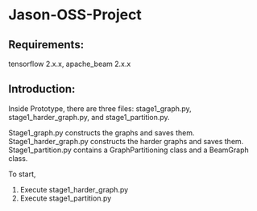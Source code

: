 # Jason-OSS-Project

## Requirements: 
tensorflow 2.x.x, apache_beam 2.x.x

## Introduction:

Inside Prototype, there are three files: stage1_graph.py, stage1_harder_graph.py, and stage1_partition.py.

Stage1_graph.py constructs the graphs and saves them.
Stage1_harder_graph.py constructs the harder graphs and saves them.
Stage1_partition.py contains a GraphPartitioning class and a BeamGraph class.

To start, 
1. Execute stage1_harder_graph.py
2. Execute stage1_partition.py
